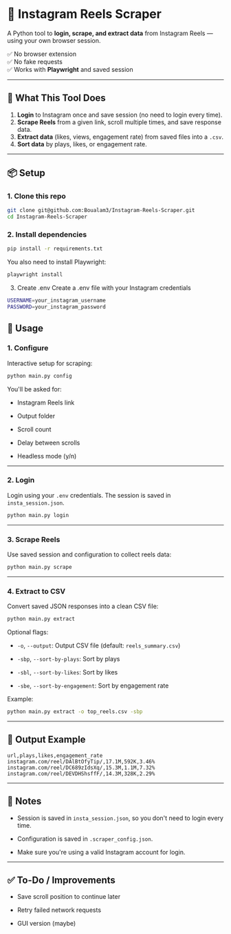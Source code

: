 # 📸 Instagram Reels Scraper

A Python tool to **login, scrape, and extract data** from Instagram Reels — using your own browser session.

✅ No browser extension  
✅ No fake requests  
✅ Works with **Playwright** and saved session

---

## 🚀 What This Tool Does

1. **Login** to Instagram once and save session (no need to login every time).
2. **Scrape Reels** from a given link, scroll multiple times, and save response data.
3. **Extract data** (likes, views, engagement rate) from saved files into a `.csv`.
4. **Sort data** by plays, likes, or engagement rate.

---

## 📦 Setup

### 1. Clone this repo

```bash
git clone git@github.com:Boualam3/Instagram-Reels-Scraper.git
cd Instagram-Reels-Scraper
```

### 2. Install dependencies

```bash
pip install -r requirements.txt
```
You also need to install Playwright:

```bash
playwright install
```

3. Create .env
Create a .env file with your Instagram credentials

```bash
USERNAME=your_instagram_username
PASSWORD=your_instagram_password
```

## 🚀 Usage

### 1. Configure

Interactive setup for scraping:

```bash
python main.py config
``` 

You'll be asked for:

-   Instagram Reels link
    
-   Output folder
    
-   Scroll count
    
-   Delay between scrolls
    
-   Headless mode (y/n)
    

----------

### 2. Login

Login using your `.env` credentials. The session is saved in `insta_session.json`.

```bash
python main.py login
```

----------

### 3. Scrape Reels

Use saved session and configuration to collect reels data:

```bash
python main.py scrape
```

----------

### 4. Extract to CSV

Convert saved JSON responses into a clean CSV file:

```bash
python main.py extract
```

Optional flags:

-   `-o`, `--output`: Output CSV file (default: `reels_summary.csv`)
    
-   `-sbp`, `--sort-by-plays`: Sort by plays
    
-   `-sbl`, `--sort-by-likes`: Sort by likes
    
-   `-sbe`, `--sort-by-engagement`: Sort by engagement rate
    

Example:

```bash
python main.py extract -o top_reels.csv -sbp
```

----------

## 📁 Output Example
```csv
url,plays,likes,engagement_rate
instagram.com/reel/DAlBtOfyTip/,17.1M,592K,3.46%
instagram.com/reel/DC689zIdsXq/,15.3M,1.1M,7.32%
instagram.com/reel/DEVDHShsffF/,14.3M,328K,2.29%
``` 

----------

## 🔐 Notes

-   Session is saved in `insta_session.json`, so you don't need to login every time.
    
-   Configuration is saved in `.scraper_config.json`.
    
-   Make sure you're using a valid Instagram account for login.
    

----------

## ✅ To-Do / Improvements

-   Save scroll position to continue later
    
-   Retry failed network requests
    
-   GUI version (maybe)